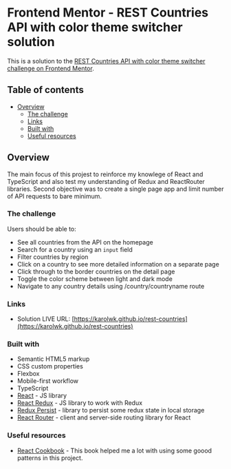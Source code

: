 # Frontend Mentor - REST Countries API with color theme switcher solution

This is a solution to the [REST Countries API with color theme switcher challenge on Frontend Mentor](https://www.frontendmentor.io/challenges/rest-countries-api-with-color-theme-switcher-5cacc469fec04111f7b848ca).

## Table of contents

- [Overview](#overview)
  - [The challenge](#the-challenge)
  - [Links](#links)
  - [Built with](#built-with)
  - [Useful resources](#useful-resources)

## Overview

The main focus of this projest to reinforce my knowlege of React and TypeScript and also test my understanding of Redux and ReactRouter libraries.
Second objective was to create a single page app and limit number of API requests to bare minimum.

### The challenge

Users should be able to:

- See all countries from the API on the homepage
- Search for a country using an `input` field
- Filter countries by region
- Click on a country to see more detailed information on a separate page
- Click through to the border countries on the detail page
- Toggle the color scheme between light and dark mode
- Navigate to any country details using /country/countryname route

### Links

- Solution LIVE URL: [https://karolwk.github.io/rest-countries](https://karolwk.github.io/rest-countries)

### Built with

- Semantic HTML5 markup
- CSS custom properties
- Flexbox
- Mobile-first workflow
- TypeScript
- [React](https://reactjs.org/) - JS library
- [React Redux](https://react-redux.js.org/) - JS library to work with Redux
- [Redux Persist](https://github.com/rt2zz/redux-persist) - library to persist some redux state in local storage
- [React Router](https://reactrouter.com/) - client and server-side routing library for React

### Useful resources

- [React Cookbook](https://www.oreilly.com/library/view/react-cookbook/9781492085836/) - This book helped me a lot with using some goood patterns in this project.
